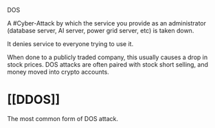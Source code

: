DOS

A #Cyber-Attack by which the service you provide as an administrator (database server, AI server, power grid server, etc) is taken down. 

It denies service to everyone trying to use it.

When done to a publicly traded company, this usually causes a drop in stock prices. DOS attacks are often paired with stock short selling, and money moved into crypto accounts.

# [[DDOS]]
The most common form of DOS attack.